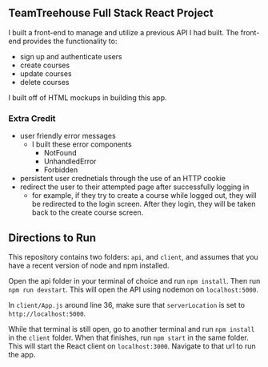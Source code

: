 ## TeamTreehouse Full Stack React Project

I built a front-end to manage and utilize a previous API I had built. The front-end provides the functionality to:

- sign up and authenticate users
- create courses
- update courses
- delete courses

I built off of HTML mockups in building this app.

### Extra Credit

- user friendly error messages
  - I built these error components
    - NotFound
    - UnhandledError
    - Forbidden
- persistent user crednetials through the use of an HTTP cookie
- redirect the user to their attempted page after successfully logging in
  - for example, if they try to create a course while logged out, they will be redirected to the login screen. After they login, they will be taken back to the create course screen.

## Directions to Run

This repository contains two folders: `api`, and `client`, and assumes that you have a recent version of node and npm installed.

Open the api folder in your terminal of choice and run `npm install`. Then run `npm run devstart`. This will open the API using nodemon on `localhost:5000`.

In `client/App.js` around line 36, make sure that `serverLocation` is set to `http://localhost:5000`.

While that terminal is still open, go to another terminal and run `npm install` in the `client` folder. When that finishes, run `npm start` in the same folder. This will start the React client on `localhost:3000`. Navigate to that url to run the app.
